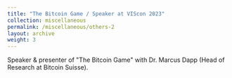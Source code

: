 ```yaml
---
title: "The Bitcoin Game / Speaker at VIScon 2023"
collection: miscellaneous
permalink: /miscellaneous/others-2
layout: archive
weight: 3
---
```


Speaker & presenter of "The Bitcoin Game" with Dr. Marcus Dapp (Head of Research at Bitcoin Suisse).
